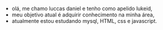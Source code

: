 - olá, me chamo luccas daniel e tenho como apelido lukeid,
- meu objetivo atual é adquirir conhecimento na minha área,
- atualmente estou estudando mysql, HTML, css e javascript.
